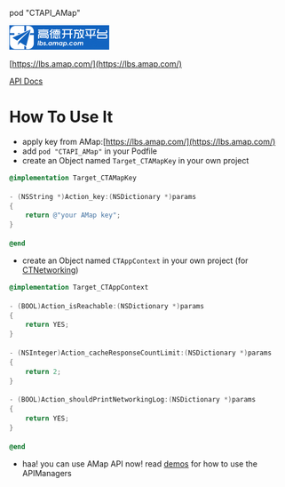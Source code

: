 pod "CTAPI_AMap"

![高德地图开放平台](./pics/logo.png)

[https://lbs.amap.com/](https://lbs.amap.com/)

[API Docs](https://lbs.amap.com/api/webservice/guide/api/georegeo/)

How To Use It
=============

- apply key from AMap:[https://lbs.amap.com/](https://lbs.amap.com/)
- add `pod "CTAPI_AMap"` in your Podfile
- create an Object named `Target_CTAMapKey` in your own project

```objective-c
@implementation Target_CTAMapKey

- (NSString *)Action_key:(NSDictionary *)params
{
    return @"your AMap key";
}

@end
```

- create an Object named `CTAppContext` in your own project (for [CTNetworking](https://github.com/casatwy/CTNetworking))

```objective-c
@implementation Target_CTAppContext

- (BOOL)Action_isReachable:(NSDictionary *)params
{
    return YES;
}

- (NSInteger)Action_cacheResponseCountLimit:(NSDictionary *)params
{
    return 2;
}

- (BOOL)Action_shouldPrintNetworkingLog:(NSDictionary *)params
{
    return YES;
}

@end
```

- haa! you can use AMap API now! read [demos](https://github.com/CTAPIs/CTAPI_AMap/tree/master/CTAPI_AMap/Demo/APIControllers) for how to use the APIManagers

